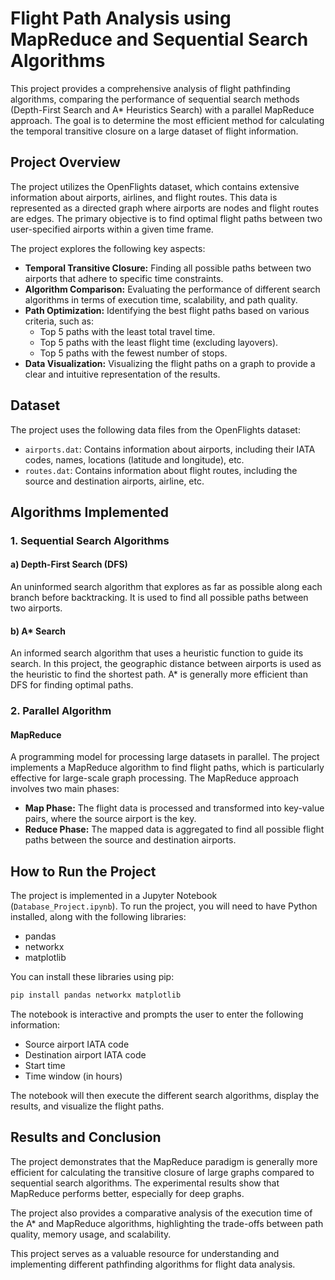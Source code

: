# Flight Path Analysis using MapReduce and Sequential Search Algorithms

This project provides a comprehensive analysis of flight pathfinding algorithms, comparing the performance of sequential search methods (Depth-First Search and A* Heuristics Search) with a parallel MapReduce approach. The goal is to determine the most efficient method for calculating the temporal transitive closure on a large dataset of flight information.

## Project Overview

The project utilizes the OpenFlights dataset, which contains extensive information about airports, airlines, and flight routes. This data is represented as a directed graph where airports are nodes and flight routes are edges. The primary objective is to find optimal flight paths between two user-specified airports within a given time frame.

The project explores the following key aspects:
- **Temporal Transitive Closure:** Finding all possible paths between two airports that adhere to specific time constraints.
- **Algorithm Comparison:** Evaluating the performance of different search algorithms in terms of execution time, scalability, and path quality.
- **Path Optimization:** Identifying the best flight paths based on various criteria, such as:
    - Top 5 paths with the least total travel time.
    - Top 5 paths with the least flight time (excluding layovers).
    - Top 5 paths with the fewest number of stops.
- **Data Visualization:** Visualizing the flight paths on a graph to provide a clear and intuitive representation of the results.

## Dataset

The project uses the following data files from the OpenFlights dataset:
- `airports.dat`: Contains information about airports, including their IATA codes, names, locations (latitude and longitude), etc.
- `routes.dat`: Contains information about flight routes, including the source and destination airports, airline, etc.

## Algorithms Implemented

### 1. Sequential Search Algorithms

#### a) Depth-First Search (DFS)
An uninformed search algorithm that explores as far as possible along each branch before backtracking. It is used to find all possible paths between two airports.

#### b) A* Search
An informed search algorithm that uses a heuristic function to guide its search. In this project, the geographic distance between airports is used as the heuristic to find the shortest path. A* is generally more efficient than DFS for finding optimal paths.

### 2. Parallel Algorithm

#### MapReduce
A programming model for processing large datasets in parallel. The project implements a MapReduce algorithm to find flight paths, which is particularly effective for large-scale graph processing. The MapReduce approach involves two main phases:
- **Map Phase:** The flight data is processed and transformed into key-value pairs, where the source airport is the key.
- **Reduce Phase:** The mapped data is aggregated to find all possible flight paths between the source and destination airports.

## How to Run the Project

The project is implemented in a Jupyter Notebook (`Database_Project.ipynb`). To run the project, you will need to have Python installed, along with the following libraries:
- pandas
- networkx
- matplotlib

You can install these libraries using pip:
```bash
pip install pandas networkx matplotlib
```

The notebook is interactive and prompts the user to enter the following information:
- Source airport IATA code
- Destination airport IATA code
- Start time
- Time window (in hours)

The notebook will then execute the different search algorithms, display the results, and visualize the flight paths.

## Results and Conclusion

The project demonstrates that the MapReduce paradigm is generally more efficient for calculating the transitive closure of large graphs compared to sequential search algorithms. The experimental results show that MapReduce performs better, especially for deep graphs.

The project also provides a comparative analysis of the execution time of the A* and MapReduce algorithms, highlighting the trade-offs between path quality, memory usage, and scalability.

This project serves as a valuable resource for understanding and implementing different pathfinding algorithms for flight data analysis.
